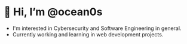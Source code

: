 <h1 aling="center">👋 Hi, I’m @ocean0s</h1>
<ul>
  <li>I'm interested in Cybersecurity and Software Engineering in general.</li>
  <li>Currently working and learning in web development projects.</li>
</ul>
<!---
ocean0s/ocean0s is a ✨ special ✨ repository because its `README.md` (this file) appears on your GitHub profile.
You can click the Preview link to take a look at your changes.
--->
